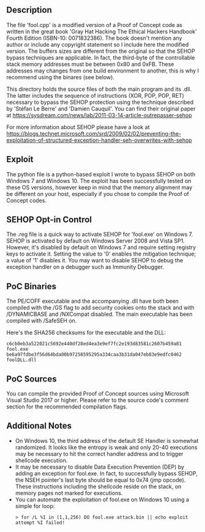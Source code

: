 ## Description
The file 'fool.cpp' is a modified version of a Proof of Concept code as written
in the great book 'Gray Hat Hacking The Ethical Hackers Handbook' Fourth
Edition (ISBN-10: 0071832386). The book doesn't mention any author or include
any copyright statement so I include here the modified version. The buffers
sizes are different from the original so that the SEHOP bypass techniques are
applicable. In fact, the third-byte of the controllable stack memory addresses
must be between 0x80 and 0xFB. These addresses may changes from one build
environment to another, this is why I recommend using the binares (see below).

This directory holds the source files of both the main program and its .dll.
The latter includes the sequence of instructions (XOR, POP, POP, RET) necessary
to bypass the SEHOP protection using the technique described by 'Stéfan Le
Berre' and 'Damien Cauquil'. You can find their original paper at
https://sysdream.com/news/lab/2011-03-14-article-outrepasser-sehop

For more information about SEHOP please have a look at
https://blogs.technet.microsoft.com/srd/2009/02/02/preventing-the-exploitation-of-structured-exception-handler-seh-overwrites-with-sehop

## Exploit
The python file is a python-based exploit I wrote to bypass SEHOP on both
Windows 7 and Windows 10. The exploit has been successfully tested on these OS
versions, however keep in mind that the memory alignment may be different on
your host, especially if you chose to compile the Proof of Concept codes.

## SEHOP Opt-in Control
The .reg file is a quick way to activate SEHOP for 'fool.exe' on Windows 7.
SEHOP is activated by default on Windows Server 2008 and Vista SP1. However,
it's disabled by default on Windows 7 and require setting registry keys to
activate it. Setting the value to '0' enables the mitigation technique; a value
of '1' disables it. You may want to disable SEHOP to debug the exception handler
on a debugger such as Immunity Debugger.

## PoC Binaries
The PE/COFF executable and the accompanying .dll have both been compiled with the
/GS flag to add security cookies onto the stack and with /DYNAMICBASE and
/NXCompat disabled. The main executable has been compiled with /SafeSEH on.

Here's the SHA256 checksums for the executable and the DLL:
```
c6cb0eb3a522021c5692e440df28ed4ea3e9ef7fc2e193d83581c2607b459a81  fool.exe
be6a97fdbe3f56d64bda00b97258595295a334caa3b31da047eb83e9edfc0462  foolDLL.dll
```

## PoC Sources
You can compile the provided Proof of Concept sources using Microsoft Visual
Studio 2017 or higher. Please refer to the source code's comment section for
the recommended compilation flags.

## Additional Notes
* On Windows 10, the third address of the default SE Handler is somewhat
  randomized. It looks like the entropy is weak and only 20-40 executions
  may be necessary to hit the correct handler address and to trigger shellcode
  execution.
* It may be necessary to disable Data Execution Prevention (DEP) by adding an
  exception for fool.exe. In fact, to successfully bypass SEHOP, the NSEH
  pointer's last byte should be equal to 0x74 (jmp opcode). These instructions
  including the shellcode reside on the stack, on memory pages not marked for
  executions.
* You can automate the exploitation of fool.exe on Windows 10 using a simple
  for loop:
  ```
  > for /L %I in (1,1,256) DO fool.exe attack.bin || echo exploit attempt %I failed!
  ```
